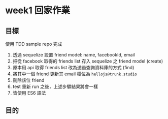 # week1 回家作業

## 目標

使用 TDD sample repo 完成

1. 透過 sequelize 設置 friend model: name, facebookId, email
2. 把從 facebook 取得的 friends list 存入 sequelize 之 friend model (create)
3. 原本用 api 取得 friends list 改為透過查詢資料庫的方式 (find)
4. 將其中一個 friend 更新其 email 欄位為 `hellojs@trunk.studio`
6. 刪除該位 friend
7. test 重新 run 之後，上述步驟結果將會一樣
8. 皆使用 ES6 語法

## 目的
